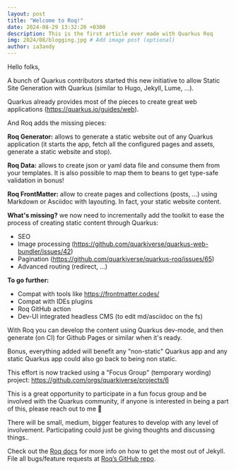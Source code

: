 ```yaml
---
layout: post
title: "Welcome to Roq!"
date: 2024-08-29 13:32:20 +0300
description: This is the first article ever made with Quarkus Roq
img: 2024/08/blogging.jpg # Add image post (optional)
author: ia3andy
---
```


Hello folks,

A bunch of Quarkus contributors started this new initiative to allow Static Site Generation with Quarkus (similar to Hugo, Jekyll, Lume, ...).

Quarkus already provides most of the pieces to create great web applications (https://quarkus.io/guides/web).

And Roq adds the missing pieces:

**Roq Generator:** allows to generate a static website out of any Quarkus application (it starts the app, fetch all the configured pages and assets, generate a static website and stop).

**Roq Data:** allows to create json or yaml data file and consume them from your templates. It is also possible to map them to beans to get type-safe validation in bonus!

**Roq FrontMatter:** allow to create pages and collections (posts, ...) using Markdown or Asciidoc with layouting. In fact, your static website content.

**What's missing?** we now need to incrementally add the toolkit to ease the process of creating static content through Quarkus:
- SEO
- Image processing (https://github.com/quarkiverse/quarkus-web-bundler/issues/42)
- Pagination (https://github.com/quarkiverse/quarkus-roq/issues/65)
- Advanced routing (redirect, ...)

**To go further:**
- Compat with tools like https://frontmatter.codes/
- Compat with IDEs plugins
- Roq GitHub action
- Dev-UI integrated headless CMS (to edit md/asciidoc on the fs)

With Roq you can develop the content using Quarkus dev-mode, and then generate (on CI) for Github Pages or similar when it's ready.

Bonus, everything added will benefit any "non-static" Quarkus app and any static Quarkus app could also go back to being non static.

This effort is now tracked using a "Focus Group" (temporary wording) project: https://github.com/orgs/quarkiverse/projects/6

This is a great opportunity to participate in a fun focus group and be involved with the Quarkus community, if anyone is interested in being a part of this, please reach out to me 🚀

There will be small, medium, bigger features to develop with any level of involvement. Participating could just be giving thoughts and discussing things..


Check out the [Roq docs][roq-docs] for more info on how to get the most out of Jekyll. File all bugs/feature requests at [Roq’s GitHub repo][roq-gh].

[roq-docs]: https://docs.quarkiverse.io/quarkus-roq/dev/index.html
[roq-gh]:   https://github.com/quarkiverse/quarkus-roq
